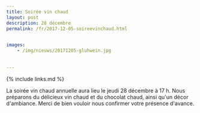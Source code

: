 ```yaml
---
title: Soirée vin chaud 
layout: post
description: 28 décembre
permalink: /fr/2017-12-05-soireevinchaud.html

    
images: 
    - /img/nieuws/20171205-gluhwein.jpg
    
    
---
```


{% include links.md %}

La soirée vin chaud annuelle aura lieu le jeudi  28 décembre à 17 h. Nous préparons du délicieux vin chaud et du chocolat chaud, ainsi qu'un décor d'ambiance. Merci de bien vouloir nous confirmer votre présence d'avance. 

